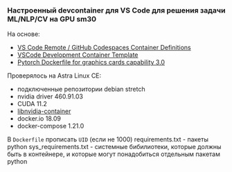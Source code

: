 ### Настроенный devcontainer для VS Code для решения задачи ML/NLP/CV на GPU sm30

На основе:
- [VS Code Remote / GitHub Codespaces Container Definitions](https://github.com/microsoft/vscode-dev-containers)
- [VSCode Development Container Template](https://github.com/tadejsv/dev-container-repo)
- [Pytorch Dockerfile for graphics cards capability 3.0](https://github.com/dizcza/pytorch-sm30-docker)

Проверялось на Astra Linux CE:
- подключенные репозитории debian stretch
- nvidia driver 460.91.03
- CUDA 11.2
- [libnvidia-container](https://nvidia.github.io/libnvidia-container/)
- docker.io 18.09
- docker-compose 1.21.0

В `Dockerfile` прописать `UID` (если не 1000)
requirements.txt - пакеты python
sys_requirements.txt - системные бибилиотеки, которые должны быть в контейнере, и которые могут понадобиться отдельным пакетам python
